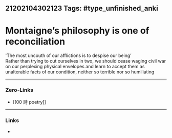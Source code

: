 21202104302123
Tags: #type_unfinished_anki 
---
# Montaigne’s philosophy is one of reconciliation

'The most uncouth of our afflictions is to despise our being’<br>Rather than trying to cut ourselves in two, we should cease waging civil war on our perplexing physical envelopes and learn to accept them as unalterable facts of our condition, neither so terrible nor so humiliating

---
### Zero-Links
- [[00 詩 poetry]]
---
### Links
-